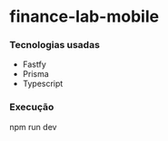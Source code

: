 # finance-lab-mobile

<h3>Tecnologias usadas</h3>
<ul>
  <li>Fastfy</li>
  <li>Prisma</li>
  <li>Typescript</li>
</ul>

<h3>Execução</h3>
<p>npm run dev</p>

